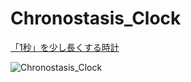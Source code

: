 # Chronostasis_Clock
[「1秒」を少し長くする時計](https://kzkponkotu.github.io/ChronostasisClock/)


![Chronostasis_Clock](https://lh3.googleusercontent.com/icU1bU1nAEOos5PvAZ_txxUczvktem-sJe30Ggp954PDIzG9Cqvd9YXBphhtqPps7iG_Yd9u8R9xiiP9jEzWFVoUwSmLEYT9FOZLgWPxxxBkmhxUaGr9jrFva0cLDPgkLeQC2z6XcxaLbD1wGAZJQ-0ES7spUMVswyPdVHt-IZqpRNCaYM6-sug4WAlKkUBCP66puOWh-qVr5vMbJ82UYYslY4FH6Q__Hix-juieEoA5mozPlimLiFfiOM4QPYixO77aJmXYqkgLGU5sSjPc1ObvFpYnMa6NpibyNzRBaQtJAhrPvaPN2-bP_vIkNiAQIgWidi3ll6NKF1MqRwXizVuFSnOgIKmLz7ZOHRBbO5BJUhDrMTtVZ23SDdUcTM80ViWQCu32MyRJwt0oz7CXX_9T1gdchA7SZm5QW8ORpFEySFxMCFhmaLHKIv9n9s5R3NEf5rlicLt1yyo26wQ_3Wr-WLi0So_qxpBndsvehT7AAqHVT0z87IQEDpEvHQz-D7XBJGdVExC65-6xr-TV-fXr7AgIbbIbff8ES-Ts6RQ4F9E3aogJjVGPT59H60ErxXO1AbJkgF5cSnGE0lVpCYt9BC5R2BG8m_Rf-T212VcsAh5KKDhlE1mIFfkNXrbqOuz63U0bPqoL7C2oBHf_oIUCAqi28C1RRA=w1428-h804-no)
